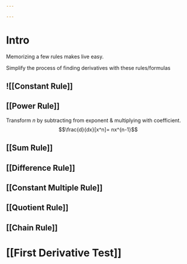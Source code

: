 ```yaml
---

---
```



# Intro
Memorizing a few rules makes live easy. 

Simplify the process of finding derivatives with these rules/formulas

## ![[Constant Rule]]
## [[Power Rule]]
Transform $n$ by subtracting from exponent & multiplying with coefficient.
$$\frac{d}{dx}[x^n]= nx^{n-1}$$
## [[Sum Rule]]
## [[Difference Rule]]
## [[Constant Multiple Rule]]
## [[Quotient Rule]]
## [[Chain Rule]]

# [[First Derivative Test]]